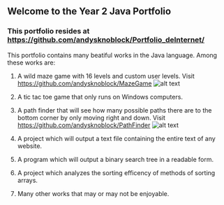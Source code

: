 ## Welcome to the Year 2 Java Portfolio
### This portfolio resides at https://github.com/andysknoblock/Portfolio_deInternet/
This portfolio contains many beatiful works in the Java language. Among these works are:
1. A wild maze game with 16 levels and custom user levels.  Visit https://github.com/andysknoblock/MazeGame
![alt text](https://andysknoblock.github.io/Portfolio_deInternet/data/Capture1.png)

2. A tic tac toe game that only runs on Windows computers.
3. A path finder that will see how many possible paths there are to the bottom corner by only moving right and down. Visit https://github.com/andysknoblock/PathFinder ![alt text](https://andysknoblock.github.io/Portfolio_deInternet/data/PathFinder.png)
4. A project which will output a text file containing the entire text of any website. 
5. A program which will output a binary search tree in a readable form.
6. A project which analyzes the sorting efficency of methods of sorting arrays. 
7. Many other works that may or may not be enjoyable. 
